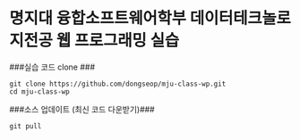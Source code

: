 # 명지대 융합소프트웨어학부 데이터테크놀로지전공 웹 프로그래밍 실습


###실습 코드 clone ###
```
git clone https://github.com/dongseop/mju-class-wp.git
cd mju-class-wp
```

###소스 업데이트 (최신 코드 다운받기)###
```
git pull
```
